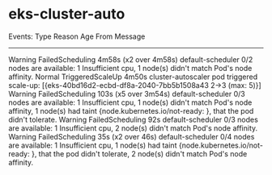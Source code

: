 # eks-cluster-auto

Events:
  Type     Reason            Age                    From                Message
  ----     ------            ----                   ----                -------
  Warning  FailedScheduling  4m58s (x2 over 4m58s)  default-scheduler   0/2 nodes are available: 1 Insufficient cpu, 1 node(s) didn't match Pod's node affinity.
  Normal   TriggeredScaleUp  4m50s                  cluster-autoscaler  pod triggered scale-up: [{eks-40bd16d2-ecbd-df8a-2040-7bb5b1508a43 2->3 (max: 5)}]
  Warning  FailedScheduling  103s (x5 over 3m54s)   default-scheduler   0/3 nodes are available: 1 Insufficient cpu, 1 node(s) didn't match Pod's node affinity, 1 node(s) had taint {node.kubernetes.io/not-ready: }, that the pod didn't tolerate.
  Warning  FailedScheduling  92s                    default-scheduler   0/3 nodes are available: 1 Insufficient cpu, 2 node(s) didn't match Pod's node affinity.
  Warning  FailedScheduling  35s (x2 over 46s)      default-scheduler   0/4 nodes are available: 1 Insufficient cpu, 1 node(s) had taint {node.kubernetes.io/not-ready: }, that the pod didn't tolerate, 2 node(s) didn't match Pod's node affinity.
